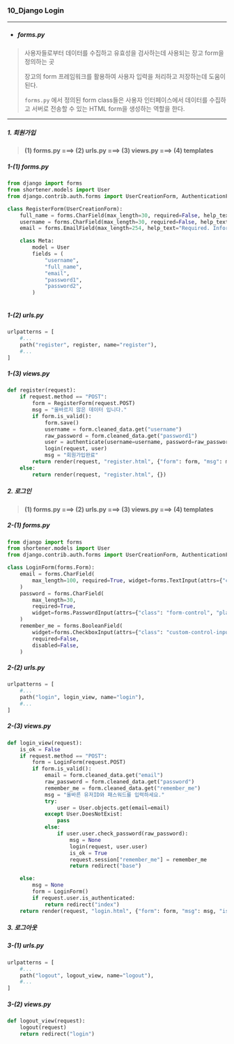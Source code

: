 ### 10_Django Login

---

* ##### forms.py

> 사용자들로부터 데이터를 수집하고 유효성을 검사하는데 사용되는 장고 form을 정의하는 곳 
>
> 장고의 form 프레임워크를 활용하여 사용자 입력을 처리하고 저장하는데 도움이 된다. 
>
> `forms.py` 에서 정의된 form class들은 사용자 인터페이스에서 데이터를 수집하고 서버로 전송할 수 있는 HTML form을 생성하는 역할을 한다.

---





##### 1. 회원가입 

> **(1) forms.py ===> (2) urls.py ===> (3) views.py ===> (4) templates**

##### 1-(1) forms.py 

```python
from django import forms
from shortener.models import User
from django.contrib.auth.forms import UserCreationForm, AuthenticationForm

class RegisterForm(UserCreationForm):   
    full_name = forms.CharField(max_length=30, required=False, help_text="Optional.", label="이름")
    username = forms.CharField(max_length=30, required=False, help_text="Optional.", label="유저명")
    email = forms.EmailField(max_length=254, help_text="Required. Inform a valid email address.", label="이메일")

    class Meta:
        model = User
        fields = (
            "username",
            "full_name",
            "email",
            "password1",
            "password2",
        )
        
```



##### 1-(2) urls.py

```python
urlpatterns = [
    #...
    path("register", register, name="register"),
	#...
]
```



##### 1-(3) views.py

```python
def register(request):
    if request.method == "POST":
        form = RegisterForm(request.POST)
        msg = "올바르지 않은 데이터 입니다."
        if form.is_valid():
            form.save()
            username = form.cleaned_data.get("username")
            raw_password = form.cleaned_data.get("password1")
            user = authenticate(username=username, password=raw_password)
            login(request, user)
            msg = "회원가입완료"
        return render(request, "register.html", {"form": form, "msg": msg})
    else:
        return render(request, "register.html", {})
```



##### 2. 로그인

> **(1) forms.py ===> (2) urls.py ===> (3) views.py ===> (4) templates**



##### 2-(1) forms.py 

```python
from django import forms
from shortener.models import User
from django.contrib.auth.forms import UserCreationForm, AuthenticationForm

class LoginForm(forms.Form):
    email = forms.CharField(
        max_length=100, required=True, widget=forms.TextInput(attrs={"class": "form-control", "placeholder": "이메일"})
    )
    password = forms.CharField(
        max_length=30,
        required=True,
        widget=forms.PasswordInput(attrs={"class": "form-control", "placeholder": "패스워드"}),
    )
    remember_me = forms.BooleanField(
        widget=forms.CheckboxInput(attrs={"class": "custom-control-input", "id": "_loginRememberMe"}),
        required=False,
        disabled=False,
    )
```



##### 2-(2) urls.py

```python
urlpatterns = [
    #...
    path("login", login_view, name="login"),
    #...
]

```



##### 2-(3) views.py

```python
def login_view(request):
    is_ok = False
    if request.method == "POST":
        form = LoginForm(request.POST)
        if form.is_valid():
            email = form.cleaned_data.get("email")
            raw_password = form.cleaned_data.get("password")
            remember_me = form.cleaned_data.get("remember_me")
            msg = "올바른 유저ID와 패스워드를 입력하세요."
            try:
                user = User.objects.get(email=email)
            except User.DoesNotExist:
                pass
            else:
                if user.user.check_password(raw_password):
                    msg = None
                    login(request, user.user)
                    is_ok = True
                    request.session["remember_me"] = remember_me
                    return redirect("base")

    else:
        msg = None
        form = LoginForm()
        if request.user.is_authenticated:
            return redirect("index")
    return render(request, "login.html", {"form": form, "msg": msg, "is_ok": is_ok})
```



##### 3. 로그아웃

##### 3-(1) urls.py

```python
urlpatterns = [
    #...
    path("logout", logout_view, name="logout"),
    #...
]
```



##### 3-(2) views.py

```python
def logout_view(request):
    logout(request)
    return redirect("login")
```

